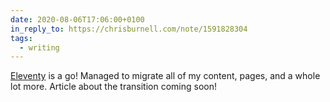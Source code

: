 ```yaml
---
date: 2020-08-06T17:06:00+0100
in_reply_to: https://chrisburnell.com/note/1591828304
tags:
  - writing
---
```


[Eleventy](https://www.11ty.dev) is a go! Managed to migrate all of my content, pages, and a whole lot more. Article about the transition coming soon!
